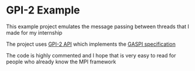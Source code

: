 # GPI-2 Example

This example project emulates the message passing between threads that I made for my internship

The project uses [GPI-2 API](http://github.com/cc-hpc-itwm/GPI-2) which implements the [GASPI specification](http://gaspi.de)  

The code is highly commented and I hope that is very easy to read for people who already know the MPI framework
